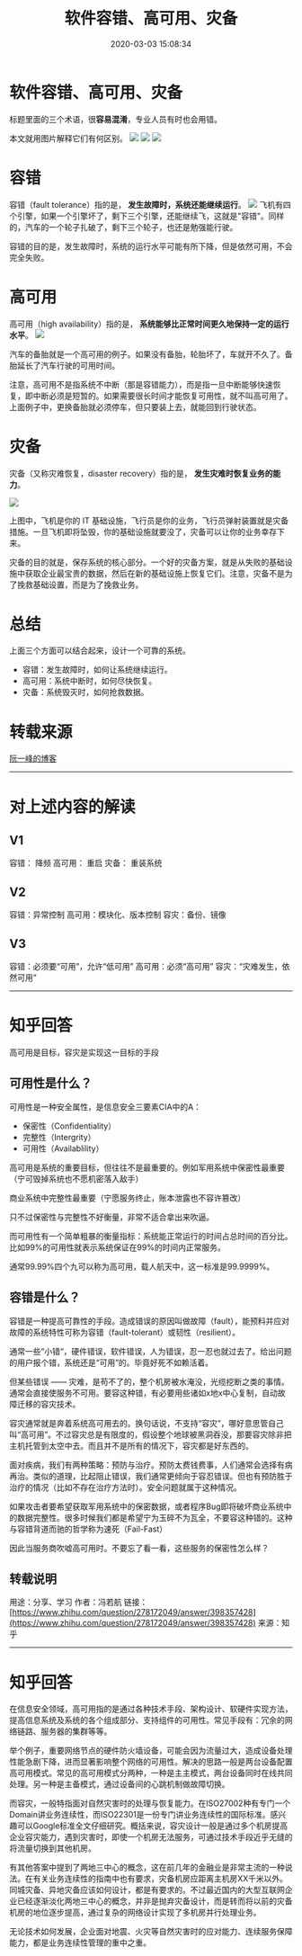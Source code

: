 ﻿---
title: 软件容错、高可用、灾备
date: 2020-03-03 15:08:34
summary: 本文集成转载了三篇文章，用于辨析三个概念：容错、高可用、灾备。
tags:
- 软件质量
- 软件工程
categories:
- 软件工程
---

# 软件容错、高可用、灾备

标题里面的三个术语，很**容易混淆**，专业人员有时也会用错。

本文就用图片解释它们有何区别。
![](../../../images/软件工程/软件质量/软件容错、高可用、灾备/1.jpg)
![](../../../images/软件工程/软件质量/软件容错、高可用、灾备/2.jpg)
![](../../../images/软件工程/软件质量/软件容错、高可用、灾备/3.jpg)

# 容错

容错（fault tolerance）指的是， **发生故障时，系统还能继续运行**。
![](../../../images/软件工程/软件质量/软件容错、高可用、灾备/4.jpg)
飞机有四个引擎，如果一个引擎坏了，剩下三个引擎，还能继续飞，这就是"容错"。同样的，汽车的一个轮子扎破了，剩下三个轮子，也还是勉强能行驶。

容错的目的是，发生故障时，系统的运行水平可能有所下降，但是依然可用，不会完全失败。
# 高可用


高可用（high availability）指的是， **系统能够比正常时间更久地保持一定的运行水平**。
![](../../../images/软件工程/软件质量/软件容错、高可用、灾备/5.jpg)

汽车的备胎就是一个高可用的例子。如果没有备胎，轮胎坏了，车就开不久了。备胎延长了汽车行驶的可用时间。

注意，高可用不是指系统不中断（那是容错能力），而是指一旦中断能够快速恢复，即中断必须是短暂的。如果需要很长时间才能恢复可用性，就不叫高可用了。上面例子中，更换备胎就必须停车，但只要装上去，就能回到行驶状态。
# 灾备

灾备（又称灾难恢复，disaster recovery）指的是， **发生灾难时恢复业务的能力**。

![](../../../images/软件工程/软件质量/软件容错、高可用、灾备/6.jpg)

上图中，飞机是你的 IT 基础设施，飞行员是你的业务，飞行员弹射装置就是灾备措施。一旦飞机即将坠毁，你的基础设施就要没了，灾备可以让你的业务幸存下来。

灾备的目的就是，保存系统的核心部分。一个好的灾备方案，就是从失败的基础设施中获取企业最宝贵的数据，然后在新的基础设施上恢复它们。注意，灾备不是为了挽救基础设置，而是为了挽救业务。


# 总结

上面三个方面可以结合起来，设计一个可靠的系统。

- 容错：发生故障时，如何让系统继续运行。
- 高可用：系统中断时，如何尽快恢复。
- 灾备：系统毁灭时，如何抢救数据。


# 转载来源
[阮一峰的博客](http://www.ruanyifeng.com/blog/2019/11/fault-tolerance.html)


----------------------------


# 对上述内容的解读
## V1
容错： 降频
高可用： 重启
灾备： 重装系统


## V2
容错：异常控制
高可用：模块化、版本控制
容灾：备份、镜像


## V3
容错：必须要“可用”，允许“低可用”
高可用：必须“高可用”
容灾：“灾难发生，依然可用”


-----------------------------------


# 知乎回答


高可用是目标，容灾是实现这一目标的手段

## 可用性是什么？
可用性是一种安全属性，是信息安全三要素CIA中的A：
- 保密性（Confidentiality）
- 完整性（Intergrity）
- 可用性（Availablility）

高可用是系统的重要目标，但往往不是最重要的。例如军用系统中保密性最重要（宁可毁掉系统也不愿机密落入敌手）

商业系统中完整性最重要（宁愿服务终止，账本泄露也不容许篡改）

只不过保密性与完整性不好衡量，非常不适合拿出来吹逼。

而可用性有一个简单粗暴的衡量指标：系统能正常运行的时间占总时间的百分比。比如99%的可用性就表示系统保证在99%的时间内正常服务。

通常99.99%四个九可以称为高可用，载人航天中，这一标准是99.9999%。

## 容错是什么？	
容错是一种提高可靠性的手段。造成错误的原因叫做故障（fault），能预料并应对故障的系统特性可称为容错（fault-tolerant）或韧性（resilient）。

通常一些“小错“，硬件错误，软件错误，人为错误，忍一忍也就过去了。给出问题的用户报个错，系统还是“可用”的。毕竟好死不如赖活着。	

但某些错误 —— 灾难，是苟不了的，整个机房被水淹没，光缆挖断之类的事情。通常会直接使服务不可用。要容这种错，有必要用些诸如x地x中心复制，自动故障迁移的容灾技术。	

容灾通常就是奔着系统高可用去的。换句话说，不支持“容灾”，哪好意思管自己叫“高可用”。不过容灾总是有限度的，假设整个地球被黑洞吞没，那要容灾除非把主机托管到太空中去。而且并不是所有的情况下，容灾都是好东西的。	

面对疾病，我们有两种策略：预防与治疗。预防太费钱费事，人们通常会选择有病再治。类似的道理，比起阻止错误，我们通常更倾向于容忍错误。但也有预防胜于治疗的情况（比如不存在治疗方法时）。安全问题就属于这种情况。	

如果攻击者要希望获取军用系统中的保密数据，或者程序Bug即将破坏商业系统中的数据完整性。很多时候我们都是希望宁为玉碎不为瓦全，不要容这种错的。这种与容错背道而驰的哲学称为速死（Fail-Fast）

因此当服务商吹嘘高可用时。不要忘了看一看，这些服务的保密性怎么样？

## 转载说明
用途：分享、学习
作者：冯若航
链接：[https://www.zhihu.com/question/278172049/answer/398357428](https://www.zhihu.com/question/278172049/answer/398357428)
来源：知乎

------------------------------
# 知乎回答
在信息安全领域，高可用指的是通过各种技术手段、架构设计、软硬件实现方法，提高信息系统及系统的各个组成部分、支持组件的可用性。常见手段有：冗余的网络链路、服务器的集群等等。

举个例子，重要网络节点的硬件防火墙设备，可能会因为流量过大，造成设备处理性能急剧下降，进而显著影响整个网络的可用性。解决的思路一般是两台设备配置高可用模式。常见的高可用模式分两种，一种是主主模式，两台设备同时在线共同处理。另一种是主备模式，通过设备间的心跳机制做故障切换。

而容灾，一般特指面对自然灾害时的处理与恢复能力。在ISO27002种有专门一个Domain讲业务连续性，而ISO22301是一份专门讲业务连续性的国际标准。感兴趣可以Google标准全文仔细研究。概括来说，容灾设计一般是通过多个机房提高企业容灾能力，遇到灾害时，即使一个机房无法服务，可通过技术手段近乎无缝的将流量切换到其他机房。

有其他答案中提到了两地三中心的概念，这在前几年的金融业是非常主流的一种说法。在有关业务连续性的指南中也有要求，灾备机房应距离主机房XX千米以外。同城灾备、异地灾备应该如何设计，都是有要求的。不过最近国内的大型互联网企业已经逐渐淡化两地三中心的概念，并非是抛弃灾备设计，而是转而将以前的灾备机房的地位逐步提高，通过复杂的网络设计实现了多机房并行处理业务。

无论技术如何发展，企业面对地震、火灾等自然灾害时的应对能力、连续服务保障能力，都是业务连续性管理的重中之重。

